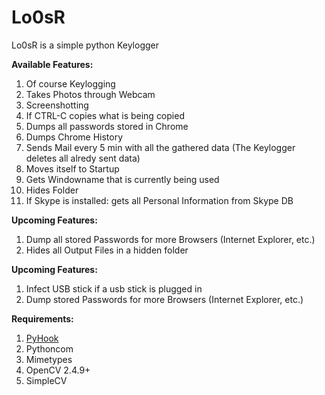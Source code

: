# Lo0sR
Lo0sR is a simple python Keylogger

<strong>Available Features: </strong><br>
1. Of course Keylogging<br>
2. Takes Photos through Webcam<br>
3. Screenshotting<br>
4. If CTRL-C copies what is being copied<br>
5. Dumps all passwords stored in Chrome<br>
6. Dumps Chrome History<br>
7. Sends Mail every 5 min with all the gathered data (The Keylogger deletes all alredy sent data)<br>
8. Moves itself to Startup<br>
9. Gets Windowname that is currently being used<br>
10. Hides Folder<br>
11. If Skype is installed: gets all Personal Information from Skype DB<br> 


<strong>Upcoming Features: </strong><br>
1. Dump all stored Passwords for more Browsers (Internet Explorer, etc.)<br>
9. Hides all Output Files in a hidden folder<br>


<strong>Upcoming Features: </strong><br>
1. Infect USB stick if a usb stick is plugged in<br>
2. Dump stored Passwords for more Browsers (Internet Explorer, etc.)<br>

<strong>Requirements: </strong><br>
1. <a href="https://sourceforge.net/projects/pyhook/">PyHook</a><br>
2. Pythoncom<br>
3. Mimetypes<br>
4. OpenCV 2.4.9+<br>
5. SimpleCV<br>
